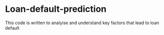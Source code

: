 # Loan-default-prediction
This code is written to analyise and understand key factors that lead to loan default

